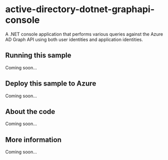 # active-directory-dotnet-graphapi-console
A .NET console application that performs various queries against the Azure AD Graph API using both user identities and application identities.
## Running this sample
Coming soon...
## Deploy this sample to Azure
Coming soon...
## About the code
Coming soon...
## More information
Coming soon...